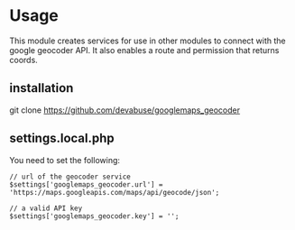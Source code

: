 # Usage

This module creates services for use in other modules to connect with the google geocoder API. It also enables a route and permission that returns coords.

## installation
git clone https://github.com/devabuse/googlemaps_geocoder
 
 ## settings.local.php
 
 You need to set the following:
 
 ```
// url of the geocoder service
$settings['googlemaps_geocoder.url'] = 'https://maps.googleapis.com/maps/api/geocode/json';
 
// a valid API key
$settings['googlemaps_geocoder.key'] = ''; 
 ```